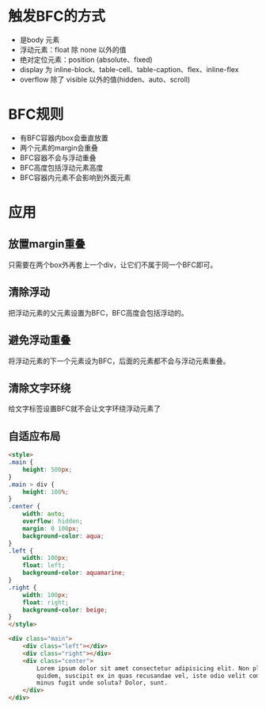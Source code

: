 # 触发BFC的方式

- 是body 元素
- 浮动元素：float 除 none 以外的值
- 绝对定位元素：position (absolute、fixed)
- display 为 inline-block、table-cell、table-caption、flex、inline-flex
- overflow 除了 visible 以外的值(hidden、auto、scroll)

# BFC规则

- 有BFC容器内box会垂直放置
- 两个元素的margin会重叠
- BFC容器不会与浮动重叠
- BFC高度包括浮动元素高度
- BFC容器内元素不会影响到外面元素

# 应用

## 放置margin重叠

只需要在两个box外再套上一个div，让它们不属于同一个BFC即可。

## 清除浮动

把浮动元素的父元素设置为BFC，BFC高度会包括浮动的。

## 避免浮动重叠

将浮动元素的下一个元素设为BFC，后面的元素都不会与浮动元素重叠。

## 清除文字环绕

给文字标签设置BFC就不会让文字环绕浮动元素了

## 自适应布局

```html
<style>
.main {
    height: 500px;
}
.main > div {
    height: 100%;
}
.center {
    width: auto;
    overflow: hidden;
    margin: 0 100px;
    background-color: aqua;
}
.left {
    width: 100px;
    float: left;
    background-color: aquamarine;
}
.right {
    width: 100px;
    float: right;
    background-color: beige;
}
</style>

<div class="main">
    <div class="left"></div>
    <div class="right"></div>
    <div class="center">
        Lorem ipsum dolor sit amet consectetur adipisicing elit. Non placeat quae libero
        quidem, suscipit ex in quas recusandae vel, iste odio velit commodi blanditiis
        minus fugit unde soluta? Dolor, sunt.
    </div>
</div>
```

